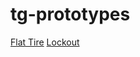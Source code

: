 # tg-prototypes

[Flat Tire](https://orcunas.github.io/tg-prototypes/flat-tire.html)
[Lockout](https://orcunas.github.io/tg-prototypes/lockout.html)

